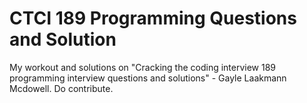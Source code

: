 # CTCI 189 Programming Questions and Solution
My workout and solutions on "Cracking the coding interview 189 programming interview questions and solutions" - Gayle Laakmann Mcdowell.
Do contribute.
